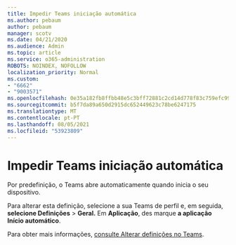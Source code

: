 ```yaml
---
title: Impedir Teams iniciação automática
ms.author: pebaum
author: pebaum
manager: scotv
ms.date: 04/21/2020
ms.audience: Admin
ms.topic: article
ms.service: o365-administration
ROBOTS: NOINDEX, NOFOLLOW
localization_priority: Normal
ms.custom:
- "6662"
- "9003571"
ms.openlocfilehash: 0e35a182fb8ffbb48e5c3bff72881c2cd14d778f83c759efc99c372900de6991
ms.sourcegitcommit: b5f7da89a650d2915dc652449623c78be6247175
ms.translationtype: MT
ms.contentlocale: pt-PT
ms.lasthandoff: 08/05/2021
ms.locfileid: "53923809"
---
```

# <a name="prevent-teams-from-starting-automatically"></a>Impedir Teams iniciação automática

Por predefinição, o Teams abre automaticamente quando inicia o seu dispositivo.

Para alterar esta definição, selecione a sua Teams de perfil e, em seguida, **selecione Definições**  >   **Geral.** Em  **Aplicação**, des marque  **a aplicação Início automático**.

Para obter mais informações, [consulte Alterar definições no Teams](https://support.microsoft.com/office/b506e8f1-1a96-4cf1-8c6b-b6ed4f424bc7).
